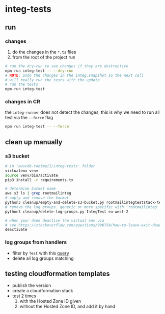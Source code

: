 # integ-tests

## run
### changes
1. do the changes in the `*.ts` files
2. from the root of the project run
```bash
# run the dry-run to see changes if they are destructive
npm run integ-test -- --dry-run
# NOTE: undo the changes in the integ.snapshot so the next call
# will really run the tests with the update
# run the tests
npm run integ-test
```

### changes in CR
the `integ-runner` does not detect the changes, this is why we need to run all test via the `--force` flag
```bash
npm run integ-test -- --force
```

## clean up manually
### s3 bucket
```bash
# in 'awscdk-rootmail/integ-tests' folder
virtualenv venv
source venv/bin/activate
pip3 install -r requirements.tx

# determine bucket name
aws s3 ls | grep rootmailinteg
# empty and remove the bucket
python3 cleanup/empty-and-delete-s3-bucket.py rootmailintegteststack-testrootmailemailbucket<suffix>
# remove the log groups. generic or more specific with 'rootmailinteg' and 'SetupTest'
python3 cleanup/delete-log-groups.py IntegTest eu-west-2

# when your done deactive the virtual env via
# see https://stackoverflow.com/questions/990754/how-to-leave-exit-deactivate-a-python-virtualenv
deactivate
```

### log groups from handlers
- filter by `Test` with this [query](https://eu-west-1.console.aws.amazon.com/cloudwatch/home?region=eu-west-1#logsV2:log-groups$3FlogGroupNameFilter$3DTest)
- delete all log groups matching

## testing cloudformation templates
- publish the version
- create a cloudformation stack
- test 2 times
    1. with the Hosted Zone ID given
    2. without the Hosted Zone ID, and add it by hand